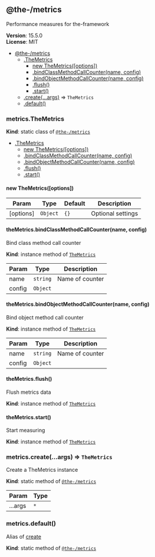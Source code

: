 <!--- Code generated by @the-/script-doc. DO NOT EDIT. -->

<a name="module_@the-/metrics"></a>

## @the-/metrics
Performance measures for the-framework

**Version**: 15.5.0  
**License**: MIT  

* [@the-/metrics](#module_@the-/metrics)
    * [.TheMetrics](#module_@the-/metrics.TheMetrics)
        * [new TheMetrics([options])](#new_module_@the-/metrics.TheMetrics_new)
        * [.bindClassMethodCallCounter(name, config)](#module_@the-/metrics.TheMetrics+bindClassMethodCallCounter)
        * [.bindObjectMethodCallCounter(name, config)](#module_@the-/metrics.TheMetrics+bindObjectMethodCallCounter)
        * [.flush()](#module_@the-/metrics.TheMetrics+flush)
        * [.start()](#module_@the-/metrics.TheMetrics+start)
    * [.create(...args)](#module_@the-/metrics.create) ⇒ <code>TheMetrics</code>
    * [.default()](#module_@the-/metrics.default)

<a name="module_@the-/metrics.TheMetrics"></a>

### metrics.TheMetrics
**Kind**: static class of [<code>@the-/metrics</code>](#module_@the-/metrics)  

* [.TheMetrics](#module_@the-/metrics.TheMetrics)
    * [new TheMetrics([options])](#new_module_@the-/metrics.TheMetrics_new)
    * [.bindClassMethodCallCounter(name, config)](#module_@the-/metrics.TheMetrics+bindClassMethodCallCounter)
    * [.bindObjectMethodCallCounter(name, config)](#module_@the-/metrics.TheMetrics+bindObjectMethodCallCounter)
    * [.flush()](#module_@the-/metrics.TheMetrics+flush)
    * [.start()](#module_@the-/metrics.TheMetrics+start)

<a name="new_module_@the-/metrics.TheMetrics_new"></a>

#### new TheMetrics([options])

| Param | Type | Default | Description |
| --- | --- | --- | --- |
| [options] | <code>Object</code> | <code>{}</code> | Optional settings |

<a name="module_@the-/metrics.TheMetrics+bindClassMethodCallCounter"></a>

#### theMetrics.bindClassMethodCallCounter(name, config)
Bind class method call counter

**Kind**: instance method of [<code>TheMetrics</code>](#module_@the-/metrics.TheMetrics)  

| Param | Type | Description |
| --- | --- | --- |
| name | <code>string</code> | Name of counter |
| config | <code>Object</code> |  |

<a name="module_@the-/metrics.TheMetrics+bindObjectMethodCallCounter"></a>

#### theMetrics.bindObjectMethodCallCounter(name, config)
Bind object method call counter

**Kind**: instance method of [<code>TheMetrics</code>](#module_@the-/metrics.TheMetrics)  

| Param | Type | Description |
| --- | --- | --- |
| name | <code>string</code> | Name of counter |
| config | <code>Object</code> |  |

<a name="module_@the-/metrics.TheMetrics+flush"></a>

#### theMetrics.flush()
Flush metrics data

**Kind**: instance method of [<code>TheMetrics</code>](#module_@the-/metrics.TheMetrics)  
<a name="module_@the-/metrics.TheMetrics+start"></a>

#### theMetrics.start()
Start measuring

**Kind**: instance method of [<code>TheMetrics</code>](#module_@the-/metrics.TheMetrics)  
<a name="module_@the-/metrics.create"></a>

### metrics.create(...args) ⇒ <code>TheMetrics</code>
Create a TheMetrics instance

**Kind**: static method of [<code>@the-/metrics</code>](#module_@the-/metrics)  

| Param | Type |
| --- | --- |
| ...args | <code>\*</code> | 

<a name="module_@the-/metrics.default"></a>

### metrics.default()
Alias of [create](#module_@the-/metrics.create)

**Kind**: static method of [<code>@the-/metrics</code>](#module_@the-/metrics)  
